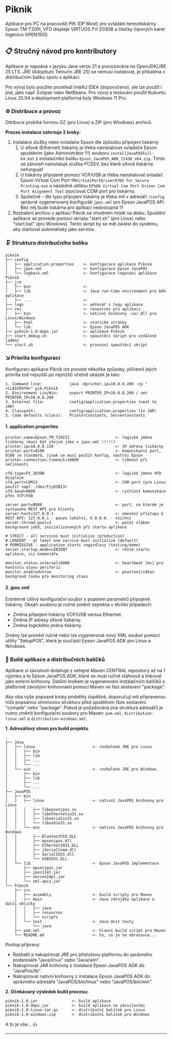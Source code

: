 # Piknik

Aplikace pro PC na pracovišti PIK (DP Most) pro ovládání termotiskárny Epson TM-T20III, VFD displeje VIRTUOS FV-2030B 
a čtečky čipových karet Ingenico OPEN1500.

## 📋 Stručný návod pro kontributory

Aplikace je napsána v jazyku Java verze 21 a provozována na OpenJDK/JRE 25 LTS. JRE (Adoptium Temurin JRE 25) se nemusí 
instalovat, je přibalena v distribučním balíku spolu s aplikací.

Pro vývoj bylo použito prostředí IntelliJ IDEA (doporučeno), ale lze použít i jiné, jako např. Eclipse nebo NetBeans.
Pro vývoj a testování použit Kubuntu Linux 25.04 a deployment platforma byly Windows 11 Pro. 

### &#9881; Distribuce a provoz

Ditribuce probíhá formou GZ (pro Linux) a ZIP (pro Windows) archivů.

**Proces instalace zahrnuje 2 kroky:**

1. Instalace služby nebo ovladače Epson dle způsobu připojení tiskárny 
   1. U síťové (Ethernet) tiskárny je třeba nainstalovat ovladače Epson spuštěním (jako Administrátor !!!) souboru `installJavaPOSFull-64.bat` z instalačníko balíku `Epson_JavaPOS_ADK_11438_x64.zip`. Tímto se zároveň nainstaluje služba PCSSV, bez které síťová tiskárna nefunguje!
   2. U tiskárny připojené pomocí VCP/USB je třeba nainstalovat ovladač Epson Virtual Com Port `TMVirtualPortDriver870d for Secure Printing.exe` a následně utilitou `EPSON Virtual Com Port Driver Com Port Asignment Tool` asociovat COM port pro tiskárnu.
   3. Společné - dle typu připojení tiskárny je třeba mít v adresáři `/config` správně vygenerovaný konfigurák `jpos.xml` pro Epson JavaPOS API. Bez něj bude tiskárna pro aplikaci nedostupná !!!  
2. Rozbalení archivu s aplikací Piknik na vhodném místě na disku. Spuštění aplikace se provede pomocí skriptu "start.sh" (pro Linux) nebo "start.bat" (pro Windows). Tento skript by se měl zavést do systému, aby startoval automatisky jako service.

### 🗜 Struktura distribučního balíku

```
piknik
├── config
│   ├── application.properties    <- konfigurace aplikace Piknik
│   ├── jpos.xml                  <- konfigurace Epson JavaPOS
│   └── logback.xml               <- konfigurace logování aplikace Piknik
├── jre
│   ├── bin                       <-
│   ├── lib                       <- Java run-time environment pro běh aplikace
|   ├── ...                       <-
├── logs                          <- adresář s logy aplikace
├── res                           <- resources pro aplikaci
│   ├── bin                       <- nativní knihovny .so/.dll pro Linux/Windows
│   ├── html                      <- statické stránky
│   └── lib                       <- Epson JavaPOS ADK 
├── piknik-1.0-deps.jar           <- aplikace Piknik
├── start_debug.sh                <- spouštěcí skript pro vzdálené ladění
└── start.sh                      <- provozní spouštěcí skript
```

### &#8690; Priorita konfigurací

Konfiguraci aplikace Piknik lze provést několika způsoby, přičemž jejich priorita (od nejvyšší po nejnižší) včetně 
ukázek je tato:

    1. Command line:            java -Dprinter.ip=10.0.0.200 -cp "<CLASSPATH>" pik.Piknik
    2. Environment Lin/Win:     export PRINTER_IP=10.0.0.200 / set PRINTER_IP=10.0.0.200
    3. External file:           config/application.properties (next to JAR)
    4. Classpath:               config/application.properties (in JAR)
    5. Code defaults (class):   PrinterConstants, ServerConstants

#### 1. application.properties

	printer.name=Epson_TM_T20III                    <- logické jméno tiskárny (musí být stejné jako v jpos.xml !!!!!)
	printer.ip=10.0.0.150                           <- IP adresa tiskárny
	printer.port=9100                               <- komunikační port, 9100 je standard, jinak se musí použít konfig. nástroj Epson
	printer.connection.timeout=10000                <- timeout při nečinnosti
	
	vfd.type=FV_2030B                               <- logické jméno VFD displeje
	vfd.port=COM13                                  <- COM port (pro Linux použít např. /dev/ttyUSB13)
	vfd.baud=9600                                   <- rychlost komunikace přes VCP/USB
	
	server.port=8080                                <- port, na kterém je vystaveno REST API pro klienty
	server.host=127.0.0.1                           <- omezení přístupu k REST API: 127.0.0.1 - pouze lokální, 0.0.0.0. - všichni
	server.thread.pool=3                            <- počet vláken background jobů, inicializovaných při startu aplikace
	
	# STRICT - all services must initialize (production)
	# LENIENT - at least one service must initialize (default)
	# PERMISSIVE - application starts regardless (testing/demo)
	server.startup.mode=LENIENT                     <- režim startu aplikace, viz komentáře
	
	monitor.status.interval=5000                    <- heartbeat [ms] pro kontrolu stavu periferií
	monitor.enabled=true                            <- povolení/zákaz backgroud tasku pro monitoring stavu
	

#### 2. jpos.xml
Extrémně citlivý konfigurační soubor s popisem parametrů připojené tiskárny. Obsah souboru je nutné změnit zejména v těchto případech:

* Změna připojení tiskárny VCP/USB versus Ethernet.
* Změna IP adresy síťové tiskárny.
* Změna logického jména tiskárny.

Změny lze provést ručně nebo lze vygenerovat nový XML soubor pomocí utility "SetupPOS", která je součástí Epson JavaPOS ADK 
pro Linux a Windows.

### 🔨 Build aplikace a distribučních balíčků
Aplikace si závislosti dotahuje z veřejné Maven CENTRAL repository až na 1 výjimku a to Epson JavaPOS ADK, které se musí 
ručně stáhnout a linkovat jako externí knihovny.
Dalším krokem je vygenerování instalačních balíčků s platformě závislými knihovnami pomocí Maven ve fázi sestavení "package".

Aby oba výše popsané kroky proběhly úspěšně, doporučuji mít připravenou níže popsanou stromovou strukturu před spuštěním 
fáze sestavení "compile" nebo "package". Pokud je požadována jiná struktura adresářů je nutno změnit konfigurační soubory 
pro Maven: `pom.xml`, `distribution-linux.xml` a `distribution-windows.xml`.

**1. Adresářový strom pro build projektu**

	.
	├── Java
	│   ├── linux                         <- rozbalené JRE pro Linux
	│   │   ├── bin
	│   │   ├── lib
	│   │   ├── ...
	│   │   └── ...
	│   └── win                           <- rozbalené JRE pro Windows
	│       ├── bin
	│       ├── lib
	│       ├── ...
	│       └── ...
	├── JavaPOS
	│   ├── bin
	│   │   ├── linux                     <- nativní JavaPOS knihovny pro Linux
	│   │   │   ├── libepsonjpos.so
	│   │   │   ├── libethernetio31.so
	│   │   │   ├── libserialio31.so
	│   │   │   └── libusbio31.so
	│   │   └── win                       <- nativní JavaPOS knihovny pro Windows
	│   │       ├── BluetoothIO.DLL
	│   │       ├── epsonjpos.dll
	│   │       ├── EthernetIO31.DLL
	│   │       ├── jSerialComm.dll
	│   │       ├── SerialIO31.dll
	│   │       └── USBIO31.DLL
	│   └── lib                           <- Epson JavaPOS implementace
	│       ├── epsonjpos.jar
	│       ├── jpos1141.jar
	│       ├── xercesImpl.jar
	│       └── xml-apis.jar
	└── Piknik
	    ├── src
	    │   ├── assembly                  <- build scripty pro Maven
	    │   ├── main                      <- Java zdrojáky aplikace a další věcičky
	    │   │   ├── java
	    │   │   ├── resources
	    │   │   └── scripts
	    │   └── test                      <- Java Unit testy
	    │       └── java
	    ├── pom.xml                       <- hlavní build script pro Maven
	    └── README.md                     <- to, co je na obrazovce...
	
Postup přípravy:

* Rozbalit a nakopírovat JRE pro příslušnou platformu do správného podaresáře "Java/linux" nebo "Java/win".
* Nakopírovat JAR knihovny z instalace Epson JavaPOS ADK do "JavaPos/lib".
* Nakopírovat nativní knihovny z instalace Epson JavaPOS ADK do správného adresáře "JavaPOS/bin/linux" nebo "JavaPOS/bin/win".

**2. Očekávaný výsledek build procesu:**

    piknik-1.0.jar               <- build aplikace
    piknik-1.0-deps.jar          <- build aplikace se závislostmi
    piknik-1.0-linux.tar.gz      <- distribuční balíček pro Linux
    piknik-1.0-windows.zip       <- distribuční balíček pro Windows

A to je vše... 👍  

---
